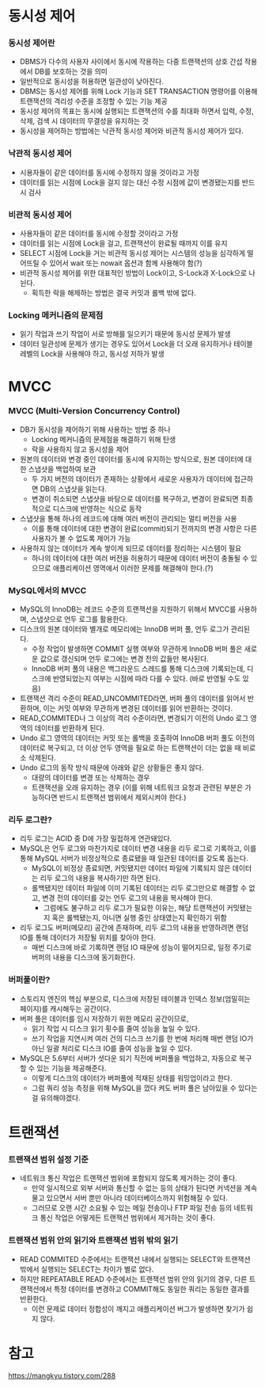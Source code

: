 # 동시성 제어
### 동시성 제어란
- DBMS가 다수의 사용자 사이에서 동시에 작용하는 다중 트랜잭션의 상호 간섭 작용에서 DB를 보호하는 것을 의미
- 일반적으로 동시성을 허용하면 일관성이 낮아진다.
- DBMS는 동시성 제어를 위해 Lock 기능과 SET TRANSACTION 명령어를 이용해 트랜잭션의 격리성 수준을 조정할 수 있는 기능 제공
- 동시성 제어의 목표는 동시에 실행되는 트랜잭션의 수를 최대화 하면서 입력, 수정, 삭제, 검색 시 데이터의 무결성을 유지하는 것
- 동시성을 제어하는 방법에는 낙관적 동시성 제어와 비관적 동시성 제어가 있다.

### 낙관적 동시성 제어
- 시용자들이 같은 데이터를 동시에 수정하지 않을 것이라고 가정
- 데이터를 읽는 시점에 Lock을 걸지 않는 대신 수정 시점에 값이 변경됐는지를 반드시 검사

### 비관적 동시성 제어
- 사용자들이 같은 데이터를 동시에 수정할 것이라고 가정
- 데이터를 읽는 시점에 Lock을 걸고, 트랜잭션이 완료될 때까지 이를 유지
- SELECT 시점에 Lock을 거는 비관적 동시성 제어는 시스템의 성능을 심각하게 떨어뜨릴 수 있어서 wait 또는 nowait 옵션과 함께 사용해야 함(?)
- 비관적 동시성 제어를 위한 대표적인 방법이 Lock이고, S-Lock과 X-Lock으로 나뉜다.
  - 획득한 락을 해제하는 방법은 결국 커밋과 롤백 밖에 없다.

### Locking 메커니즘의 문제점
- 읽기 작업과 쓰기 작업이 서로 방해를 일으키기 때문에 동시성 문제가 발생
- 데이터 일관성에 문제가 생기는 경우도 있어서 Lock을 더 오래 유지하거나 테이블 레벨의 Lock을 사용해야 하고, 동시성 저하가 발생

# MVCC
### MVCC (Multi-Version Concurrency Control)
- DB가 동시성을 제어하기 위해 사용하는 방법 중 하나
  - Locking 메커니즘의 문제점을 해결하기 위해 탄생
  - 락을 사용하지 않고 동시성을 제어
- 원본의 데이터와 변경 중인 데이터를 동시에 유지하는 방식으로, 원본 데이터에 대한 스냅샷을 백업하여 보관
  - 두 가지 버전의 데이터가 존재하는 상황에서 새로운 사용자가 데이터에 접근하면 DB의 스냅샷을 읽는다.
  - 변경이 취소되면 스냅샷을 바탕으로 데이터를 복구하고, 변경이 완료되면 최종적으로 디스크에 반영하는 식으로 동작
- 스냅샷을 통해 하나의 레코드에 대해 여러 버전이 관리되는 멀티 버전을 사용
  - 이를 통해 데이터에 대한 변경이 완료(commit)되기 전까지의 변경 사항은 다른 사용자가 볼 수 없도록 제어가 가능 
- 사용하지 않는 데이터가 계속 쌓이게 되므로 데이터를 정리하는 시스템이 필요
  - 하나의 데이터에 대한 여러 버전을 허용하기 때문에 데이터 버전이 충돌될 수 있으므로 애플리케이션 영역에서 이러한 문제를 해결해야 한다.(?)

### MySQL에서의 MVCC
- MySQL의 InnoDB는 레코드 수준의 트랜잭션을 지원하기 위해서 MVCC를 사용하며, 스냅샷으로 언두 로그를 활용한다.
- 디스크의 원본 데이터와 별개로 메모리에는 InnoDB 버퍼 풀, 언두 로그가 관리된다.
  - 수정 작업이 발생하면 COMMIT 실행 여부와 무관하게 InnoDB 버퍼 풀은 새로운 값으로 갱신되며 언두 로그에는 변경 전의 값들만 복사된다.
  - InnoDB 버퍼 풀의 내용은 백그라운드 스레드를 통해 디스크에 기록되는데, 디스크에 반영되었는지 여부는 시점에 따라 다를 수 있다. (바로 반영될 수도 있음)
- 트랜잭션 격리 수준이 READ_UNCOMMITED라면, 버퍼 풀의 데이터를 읽어서 반환하며, 이는 커밋 여부와 무관하게 변경된 데이터를 읽어 반환하는 것이다.
- READ_COMMITED나 그 이상의 격리 수준이라면, 변경되기 이전의 Undo 로그 영역의 데이터를 반환하게 된다.
- Undo 로그 영역의 데이터는 커밋 또는 롤백을 호출하여 InnoDB 버퍼 풀도 이전의 데이터로 복구되고, 더 이상 언두 영역을 필요로 하는 트랜잭션이 더는 없을 때 비로소 삭제된다.
- Undo 로그의 동작 방식 때문에 아래와 같은 상황들은 좋지 않다.
  - 대량의 데이터를 변경 또는 삭제하는 경우
  - 트랜잭션을 오래 유지하는 경우 (이를 위해 네트워크 요청과 관련된 부분은 가능하다면 반드시 트랜잭션 범위에서 제외시켜야 한다.)

### 리두 로그란?
- 리두 로그는 ACID 중 D에 가장 밀접하게 연관돼있다.
- MySQL은 언두 로그와 마찬가지로 데이터 변경 내용을 리두 로그로 기록하고, 이를 통해 MySQL 서버가 비정상적으로 종료됐을 때 일관된 데이터를 갖도록 돕는다.
  - MySQL이 비정상 종료되면, 커밋됐지만 데이터 파일에 기록되지 않은 데이터는 리두 로그의 내용을 복사하기만 하면 된다.
  - 롤백됐지만 데이터 파일에 이미 기록된 데이터는 리두 로그만으로 해결할 수 없고, 변경 전의 데이터를 갖는 언두 로그의 내용을 복사해야 한다.
    - 그럼에도 불구하고 리두 로그가 필요한 이유는, 해당 트랜잭션이 커밋됐는지 혹은 롤백됐는지, 아니면 실행 중인 상태였는지 확인하기 위함
- 리두 로그도 버퍼(메모리) 공간에 존재하며, 리두 로그의 내용을 반영하려면 랜덤 IO를 통해 데이터가 저장될 위치를 찾아야 한다.
  - 매번 디스크에 바로 기록하면 랜덤 IO 때문에 성능이 떨어지므로, 일정 주기로 버퍼의 내용을 디스크에 동기화한다.

### 버퍼풀이란?
- 스토리지 엔진의 핵심 부분으로, 디스크에 저장된 테이블과 인덱스 정보(엄밀히는 페이지)를 캐시해두는 공간이다.
- 버퍼 풀은 데이터를 임시 저장하기 위한 메모리 공간이므로, 
  - 읽기 작업 시 디스크 읽기 횟수를 줄여 성능을 높일 수 있다.
  - 쓰기 작업을 지연시켜 여러 건의 디스크 쓰기를 한 번에 처리해 매번 랜덤 IO가 아닌 일괄 처리로 디스크 IO를 줄여 성능을 높일 수 있다.
- MySQL은 5.6부터 서버가 셧다운 되기 직전에 버퍼풀을 백업하고, 자동으로 복구할 수 있는 기능을 제공해준다.
  - 이렇게 디스크의 데이터가 버퍼풀에 적재된 상태를 워밍업이라고 한다.
  - 그럼 쿼리 성능 측정을 위해 MySQL을 껐다 켜도 버퍼 풀은 남아있을 수 있다는 걸 유의해야겠다.

# 트랜잭션
### 트랜잭션 범위 설정 기준
- 네트워크 통신 작업은 트랜잭션 범위에 포함되지 않도록 제거하는 것이 좋다.
  - 만약 일시적으로 외부 서버와 통신할 수 없는 등의 상태가 된다면 커넥션을 계속 물고 있으면서 서버 뿐만 아니라 데이터베이스까지 위험해질 수 있다. 
  - 그러므로 오랜 시간 소요될 수 있는 메일 전송이나 FTP 파일 전송 등의 네트워크 통신 작업은 어떻게든 트랜잭션 범위에서 제거하는 것이 좋다.
  
### 트랜잭션 범위 안의 읽기와 트랜잭션 범위 밖의 읽기
- READ COMMITED 수준에서는 트랜잭션 내에서 실행되는 SELECT와 트랜잭션 밖에서 실행되는 SELECT는 차이가 별로 없다.
- 하지만 REPEATABLE READ 수준에서는 트랜잭션 범위 안의 읽기의 경우, 다른 트랜잭션에서 특정 데이터를 변경하고 COMMIT해도 동일한 쿼리는 동일한 결과를 반환한다.
  - 이런 문제로 데이터 정합성이 깨지고 애플리케이션 버그가 발생하면 찾기가 쉽지 않다.

# 참고
https://mangkyu.tistory.com/288
